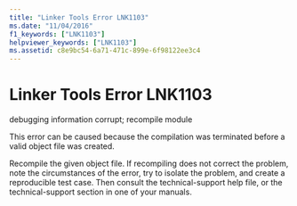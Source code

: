 ```yaml
---
title: "Linker Tools Error LNK1103"
ms.date: "11/04/2016"
f1_keywords: ["LNK1103"]
helpviewer_keywords: ["LNK1103"]
ms.assetid: c8e9bc54-6a71-471c-899e-6f98122ee3c4
---
```

# Linker Tools Error LNK1103

debugging information corrupt; recompile module

This error can be caused because the compilation was terminated before a valid object file was created.

Recompile the given object file. If recompiling does not correct the problem, note the circumstances of the error, try to isolate the problem, and create a reproducible test case. Then consult the technical-support help file, or the technical-support section in one of your manuals.
